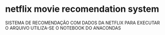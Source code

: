 # netflix movie recomendation system
SISTEMA DE RECOMENDAÇÃO COM DADOS DA NETFLIX
PARA EXECUTAR O ARQUIVO UTILIZA-SE O NOTEBOOK DO ANACONDAS
